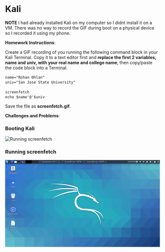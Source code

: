 # Kali

**NOTE**
I had already installed Kali on my computer so I didnt install it on a VM. There was no way to record the GIF during boot on a physical device so I recorded it using my phone.

**Homework Instructions**: 

Create a GIF recording of you running the following command block in your Kali Terminal. Copy it to a text editor first and **replace the first 2 variables, name and univ, with your real name and college name**, then copy/paste the code block into a Terminal. 

```
name="Rohan Ohlan"
univ="San Jose State University"

screenfetch
echo $name'@'$univ
```

Save the file as **screenfetch.gif**.

**Challenges and Problems**: 
### Booting Kali
<img src="boot.gif" alt="Running screenfetch">

### Running screenfetch
<img src="screenfetch.gif" alt="Running screenfetch">
